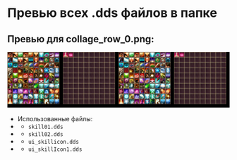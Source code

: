 # Превью всех .dds файлов в папке
## Превью для collage_row_0.png:
![collage_row_0.png](collage_row_0.png)
- Использованные файлы:
- - ``` skill01.dds ```
- - ``` skill02.dds ```
- - ``` ui_skillicon.dds ```
- - ``` ui_skillIcon1.dds ```
